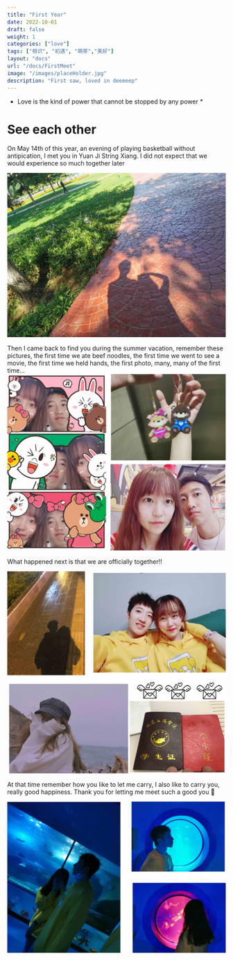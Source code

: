 ```yaml
---
title: "First Year"
date: 2022-10-01
draft: false
weight: 1
categories: ["love"]
tags: ["相识", "初遇", "萌芽","美好"]
layout: "docs"
url: "/docs/FirstMeet"
image: "/images/placeHolder.jpg"
description: "First saw, loved in deeeeep"
---
```

* Love is the kind of power that cannot be stopped by any power *

# See each other

On May 14th of this year, an evening of playing basketball without antipication, I met you in Yuan Ji String Xiang. I did not expect that we would experience so much together later

![](FirstMeet.webp "See each other")

Then I came back to find you during the summer vacation, remember these pictures, the first time we ate beef noodles, the first time we went to see a movie, the first time we held hands, the first photo, many, many of the first time...
![](Summer.jpg "")

What happened next is that we are officially together!!

![](Together.jpg "Two People")

At that time remember how you like to let me carry, I also like to carry you, really good happiness. Thank you for letting me meet such a good you 💖
 

![](ocean.jpg "Cute Couple")
